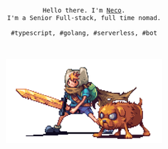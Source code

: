 <p align="center">
  <br>
  <br>
  <br>
  <samp>Hello there. I'm <a href="https://necmttn.com">Neco</a>.<br> I'm a Senior Full-stack, full time nomad.<br><br>#typescript, #golang, #serverless,  #bot </samp>
  <br>
  <br>
  <br>
  <br>
  <img src="https://github.com/selimdoyranli/selimdoyranli/blob/master/preview.gif" width="350" />
</p>
